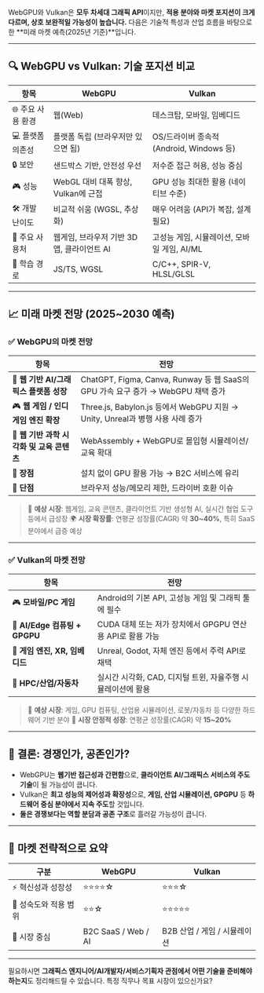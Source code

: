 WebGPU와 Vulkan은 **모두 차세대 그래픽 API**이지만, **적용 분야와 마켓 포지션이 크게 다르며, 상호 보완적일 가능성이 높습니다.** 다음은 기술적 특성과 산업 흐름을 바탕으로 한 \*\*미래 마켓 예측(2025년 기준)\*\*입니다.

---

## 🔍 WebGPU vs Vulkan: 기술 포지션 비교

| 항목          | WebGPU                      | Vulkan                           |
| ----------- | --------------------------- | -------------------------------- |
| 🌐 주요 사용 환경 | 웹(Web)                      | 데스크탑, 모바일, 임베디드                  |
| 💻 플랫폼 의존성  | 플랫폼 독립 (브라우저만 있으면 됨)        | OS/드라이버 종속적 (Android, Windows 등) |
| 🔒 보안       | 샌드박스 기반, 안전성 우선             | 저수준 접근 허용, 성능 중심                 |
| 🎮 성능       | WebGL 대비 대폭 향상, Vulkan에 근접  | GPU 성능 최대한 활용 (네이티브 수준)          |
| 🛠️ 개발 난이도  | 비교적 쉬움 (WGSL, 추상화)          | 매우 어려움 (API가 복잡, 설계 필요)          |
| 🧩 주요 사용처   | 웹게임, 브라우저 기반 3D 앱, 클라이언트 AI | 고성능 게임, 시뮬레이션, 모바일 게임, AI/ML     |
| 🧠 학습 경로    | JS/TS, WGSL                 | C/C++, SPIR-V, HLSL/GLSL         |

---

## 📈 미래 마켓 전망 (2025\~2030 예측)

### ✅ WebGPU의 마켓 전망

| 항목                          | 전망                                                                  |
| --------------------------- | ------------------------------------------------------------------- |
| 📱 **웹 기반 AI/그래픽스 플랫폼 성장**  | ChatGPT, Figma, Canva, Runway 등 웹 SaaS의 GPU 가속 요구 증가 → WebGPU 채택 증가 |
| 🎮 **웹 게임 / 인디 게임 엔진 확장**   | Three.js, Babylon.js 등에서 WebGPU 지원 → Unity, Unreal과 병행 사용 사례 증가     |
| 🧪 **웹 기반 과학 시각화 및 교육 콘텐츠** | WebAssembly + WebGPU로 몰입형 시뮬레이션/교육 확대                               |
| 💸 **장점**                   | 설치 없이 GPU 활용 가능 → B2C 서비스에 유리                                       |
| 🚧 **단점**                   | 브라우저 성능/메모리 제한, 드라이버 호환 이슈                                          |

> 🌟 **예상 시장**: 웹게임, 교육 콘텐츠, 클라이언트 기반 생성형 AI, 실시간 협업 도구 등에서 급성장
> 🌍 **시장 확장률**: 연평균 성장률(CAGR) 약 **30\~40%**, 특히 SaaS 분야에서 급증 예상

---

### ✅ Vulkan의 마켓 전망

| 항목                         | 전망                                      |
| -------------------------- | --------------------------------------- |
| 🎮 **모바일/PC 게임**           | Android의 기본 API, 고성능 게임 및 그래픽 툴에 필수     |
| 🤖 **AI/Edge 컴퓨팅 + GPGPU** | CUDA 대체 또는 저가 장치에서 GPGPU 연산용 API로 활용 가능 |
| 🧩 **게임 엔진, XR, 임베디드**     | Unreal, Godot, 자체 엔진 등에서 주력 API로 채택     |
| 🧠 **HPC/산업/자동차**          | 실시간 시각화, CAD, 디지털 트윈, 자율주행 시뮬레이션에 활용    |

> 🌟 **예상 시장**: 게임, GPU 컴퓨팅, 산업용 시뮬레이션, 로봇/자동차 등 다양한 하드웨어 기반 분야
> 🚀 **시장 안정적 성장**: 연평균 성장률(CAGR) 약 **15\~20%**

---

## 🤝 결론: 경쟁인가, 공존인가?

* WebGPU는 **웹기반 접근성과 간편함**으로, **클라이언트 AI/그래픽스 서비스의 주도 기술**이 될 가능성이 큽니다.
* Vulkan은 **최고 성능의 제어성과 확장성**으로, **게임, 산업 시뮬레이션, GPGPU** 등 **하드웨어 중심 분야에서 지속 주도**할 것입니다.
* **둘은 경쟁보다는 역할 분담과 공존 구조**로 흘러갈 가능성이 큽니다.

---

## 📌 마켓 전략적으로 요약

| 구분            | WebGPU              | Vulkan              |
| ------------- | ------------------- | ------------------- |
| ⚡ 혁신성과 성장성    | ⭐⭐⭐⭐☆               | ⭐⭐⭐☆                |
| 💪 성숙도와 적용 범위 | ⭐⭐☆                 | ⭐⭐⭐⭐⭐               |
| 🎯 시장 중심      | B2C SaaS / Web / AI | B2B 산업 / 게임 / 시뮬레이션 |

---

필요하시면 **그래픽스 엔지니어/AI개발자/서비스기획자 관점에서 어떤 기술을 준비해야 하는지**도 정리해드릴 수 있습니다.
특정 직무나 목표 시장이 있으신가요?
